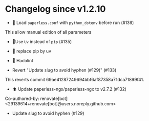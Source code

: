 # Changelog since v1.2.10
- 🔧 Load `paperless.conf` with `python_dotenv` before run (#136)

This allow manual edition of all parameters 
- 👷Use `Uv` instead of `pip` (#135)

* 👷 replace pip by uv

* 🚨 Hadolint 
- Revert "Update slug to avoid hyphen (#129)" (#133)

This reverts commit 69ae41287249694bbf6af87358a71dca71899f41. 
- ⬆️ Update paperless-ngx/paperless-ngx to v2.7.2 (#132)

Co-authored-by: renovate[bot] <29139614+renovate[bot]@users.noreply.github.com> 
- Update slug to avoid hyphen (#129) 
